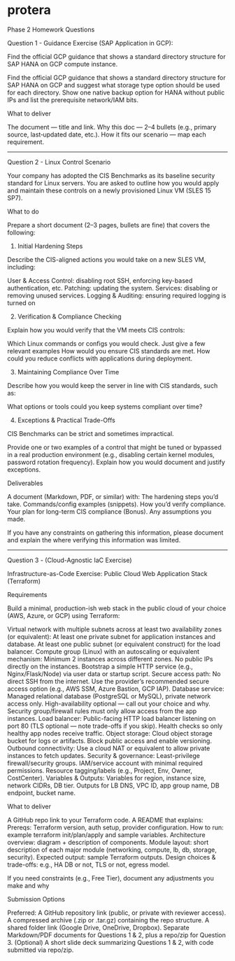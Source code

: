 # protera


Phase 2 Homework Questions

 

Question 1 - Guidance Exercise (SAP Application in GCP):

 

Find the official GCP guidance that shows a standard directory structure for SAP HANA on GCP compute instance.

Find the official GCP guidance that shows a standard directory structure for SAP HANA on GCP and suggest what storage type option should be used for each directory.
Show one native backup option for HANA without public IPs and list the prerequisite network/IAM bits.
 

What to deliver

The document — title and link.
Why this doc — 2–4 bullets (e.g., primary source, last‑updated date, etc.).
How it fits our scenario — map each requirement.
 

----------------------------------------------------------------------------------------------------------------------------------------------------

 

Question 2 - Linux Control Scenario

 

Your company has adopted the CIS Benchmarks as its baseline security standard for Linux servers. You are asked to outline how you would apply and maintain these controls on a newly provisioned Linux VM (SLES 15 SP7).

 

What to do

Prepare a short document (2–3 pages, bullets are fine) that covers the following:

 

1. Initial Hardening Steps

Describe the CIS-aligned actions you would take on a new SLES VM, including:

User & Access Control: disabling root SSH, enforcing key-based authentication, etc.
Patching: updating the system.
Services: disabling or removing unused services.
Logging & Auditing: ensuring required logging is turned on
 

2. Verification & Compliance Checking

Explain how you would verify that the VM meets CIS controls:

Which Linux commands or configs you would check.
Just give a few relevant examples
How would you ensure CIS standards are met.
How could you reduce conflicts with applications during deployment.
 

3. Maintaining Compliance Over Time

Describe how you would keep the server in line with CIS standards, such as:

What options or tools could you keep systems compliant over time?
 

4. Exceptions & Practical Trade-Offs

CIS Benchmarks can be strict and sometimes impractical.

Provide one or two examples of a control that might be tuned or bypassed in a real production environment (e.g., disabling certain kernel modules, password rotation frequency).
Explain how you would document and justify exceptions.
 

Deliverables

A document (Markdown, PDF, or similar) with:
The hardening steps you’d take.
Commands/config examples (snippets).
How you’d verify compliance.
Your plan for long-term CIS compliance (Bonus).
Any assumptions you made.
 

If you have any constraints on gathering this information, please document and explain the where verifying this information was limited.

 

----------------------------------------------------------------------------------------------------------------------------------------------------

 

Question 3 - (Cloud-Agnostic IaC Exercise)

 

Infrastructure-as-Code Exercise: Public Cloud Web Application Stack (Terraform)

 

Requirements

Build a minimal, production-ish web stack in the public cloud of your choice (AWS, Azure, or GCP) using Terraform:

Virtual network with multiple subnets across at least two availability zones (or equivalent):
At least one private subnet for application instances and database.
At least one public subnet (or equivalent construct) for the load balancer.
Compute group (Linux) with an autoscaling or equivalent mechanism:
Minimum 2 instances across different zones.
No public IPs directly on the instances.
Bootstrap a simple HTTP service (e.g., Nginx/Flask/Node) via user data or startup script.
Secure access path:
No direct SSH from the internet.
Use the provider’s recommended secure access option (e.g., AWS SSM, Azure Bastion, GCP IAP).
Database service:
Managed relational database (PostgreSQL or MySQL), private network access only.
High-availability optional — call out your choice and why.
Security group/firewall rules must only allow access from the app instances.
Load balancer:
Public-facing HTTP load balancer listening on port 80 (TLS optional — note trade-offs if you skip).
Health checks so only healthy app nodes receive traffic.
Object storage:
Cloud object storage bucket for logs or artifacts.
Block public access and enable versioning.
Outbound connectivity:
Use a cloud NAT or equivalent to allow private instances to fetch updates.
Security & governance:
Least-privilege firewall/security groups.
IAM/service account with minimal required permissions.
Resource tagging/labels (e.g., Project, Env, Owner, CostCenter).
Variables & Outputs:
Variables for region, instance size, network CIDRs, DB tier.
Outputs for LB DNS, VPC ID, app group name, DB endpoint, bucket name.
 

What to deliver

A GitHub repo link to your Terraform code.
A README that explains:
Prereqs: Terraform version, auth setup, provider configuration.
How to run: example terraform init/plan/apply and sample variables.
Architecture overview: diagram + description of components.
Module layout: short description of each major module (networking, compute, lb, db, storage, security).
Expected output: sample Terraform outputs.
Design choices & trade-offs: e.g., HA DB or not, TLS or not, egress model.
 

If you need constraints (e.g., Free Tier), document any adjustments you make and why

 

Submission Options

Preferred: A GitHub repository link (public, or private with reviewer access).
A compressed archive (.zip or .tar.gz) containing the repo structure.
A shared folder link (Google Drive, OneDrive, Dropbox).
Separate Markdown/PDF documents for Questions 1 & 2, plus a repo/zip for Question 3.
(Optional) A short slide deck summarizing Questions 1 & 2, with code submitted via repo/zip.

